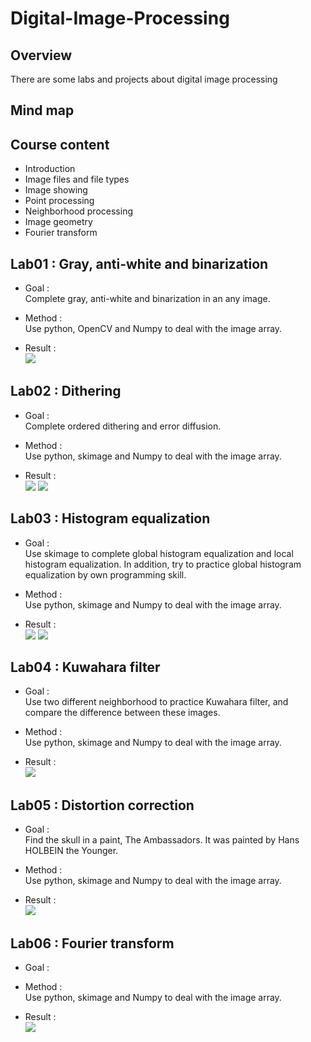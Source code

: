 # Digital-Image-Processing

## Overview
There are some labs and projects about digital image processing
>

## Mind map
>

## Course content
- Introduction
- Image files and file types
- Image showing
- Point processing
- Neighborhood processing
- Image geometry
- Fourier transform
>

## Lab01 : Gray, anti-white and binarization
- Goal :      
Complete gray, anti-white and binarization in an any image.
>
- Method :      
Use python, OpenCV and Numpy to deal with the image array.
>
- Result :     
![](https://github.com/tailer954/Digital-Image-Processing/blob/master/Lab01_Gray%2C%20anti-white%20and%20binarization/LAB01_sets.PNG)
>
## Lab02 : Dithering
- Goal :      
Complete ordered dithering and error diffusion.
>
- Method :      
Use python, skimage and Numpy to deal with the image array.
>
- Result :     
![](https://github.com/tailer954/Digital-Image-Processing/blob/master/Lab02_Dithering/OrderDitherSets.PNG)
![](https://github.com/tailer954/Digital-Image-Processing/blob/master/Lab02_Dithering/ErrorDiffSets.PNG)
>
## Lab03 : Histogram equalization
- Goal :      
Use skimage to complete global histogram equalization and local histogram equalization. In addition, try to practice global histogram equalization by own programming skill.
>
- Method :      
Use python, skimage and Numpy to deal with the image array.
>
- Result :     
![](https://github.com/tailer954/Digital-Image-Processing/blob/master/Lab03_Histogram%20equalization/LAB03Sets.PNG)
![](https://github.com/tailer954/Digital-Image-Processing/blob/master/Lab03_Histogram%20equalization/HistogramSets.png)
>

## Lab04 : Kuwahara filter
- Goal :      
Use two different neighborhood to practice Kuwahara filter, and compare the difference between these images.
>
- Method :      
Use python, skimage and Numpy to deal with the image array.
>
- Result :     
![](https://github.com/tailer954/Digital-Image-Processing/blob/master/Lab04_Kuwahara%20filter/LAB04Sets.PNG)
>

## Lab05 : Distortion correction
- Goal :      
Find the skull in a paint, The Ambassadors. It was painted by Hans HOLBEIN the Younger.
>
- Method :      
Use python, skimage and Numpy to deal with the image array.
>
- Result :     
![](https://github.com/tailer954/Digital-Image-Processing/blob/master/Lab05_Distortion%20correction/Lab05Sets.PNG)
>

## Lab06 : Fourier transform
- Goal :      

>
- Method :      
Use python, skimage and Numpy to deal with the image array.
>
- Result :     
![](https://github.com/tailer954/Digital-Image-Processing/blob/master/Lab06_Fourier%20transform/Lab06Sets.PNG)
>
